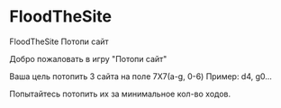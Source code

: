 # FloodTheSite
FloodTheSite Потопи сайт

 Добро пожаловать в игру "Потопи сайт"

Ваша цель потопить 3 сайта на поле 7Х7(a-g, 0-6)
Пример: d4, g0...

Попытайтесь потопить иx за минимальное кол-во ходов.
